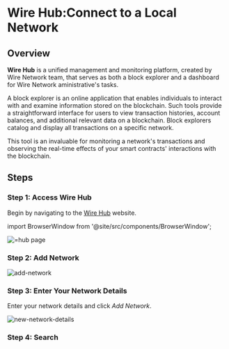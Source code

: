 # Wire Hub:Connect to a Local Network

## Overview

**Wire Hub** is a unified management and monitoring platform, created by Wire Network team, that serves as both a block explorer and a dashboard for Wire Network aministrative's tasks.

A block explorer is an online application that enables individuals to interact with and examine information stored on the blockchain. Such tools provide a straightforward interface for users to view transaction histories, account balances, and additional relevant data on a blockchain. Block explorers catalog and display all transactions on a specific network.

This tool is an invaluable for monitoring a network's transactions and observing the real-time effects of your smart contracts' interactions with the blockchain.

## Steps

### Step 1: Access Wire Hub

Begin by navigating to the [Wire Hub](https://hub.wire.network) website.

import BrowserWindow from '@site/src/components/BrowserWindow';

<BrowserWindow url="https://hub.wire.network">
      <img src="/img/hub.png" alt="=hub page" />

 </BrowserWindow>

### Step 2: Add Network

<BrowserWindow url="https://hub.wire.network">
      <img src="/img/hub-change-network.png" alt="add-network" />

 </BrowserWindow>

### Step 3: Enter Your Network Details

Enter your network details and click *Add Network*.

<BrowserWindow url="https://hub.wire.network">
      <img src="/img/hub-connect-to-a-local-network.png" alt="new-network-details" />

 </BrowserWindow>

### Step 4: Search
